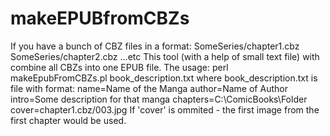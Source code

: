 # makeEPUBfromCBZs
If you have a bunch of CBZ files in a format:
  SomeSeries/chapter1.cbz
  SomeSeries/chapter2.cbz
  ...etc
This tool (with a help of small text file) with combine all CBZs into one EPUB file.
The usage:
  perl makeEpubFromCBZs.pl book_description.txt
where book_description.txt is file with format:
  name=Name of the Manga
  author=Name of Author
  intro=Some description for that manga
  chapters=C:\ComicBooks\Folder\
  cover=chapter1.cbz/003.jpg
If 'cover' is ommited - the first image from the first chapter would be used.
